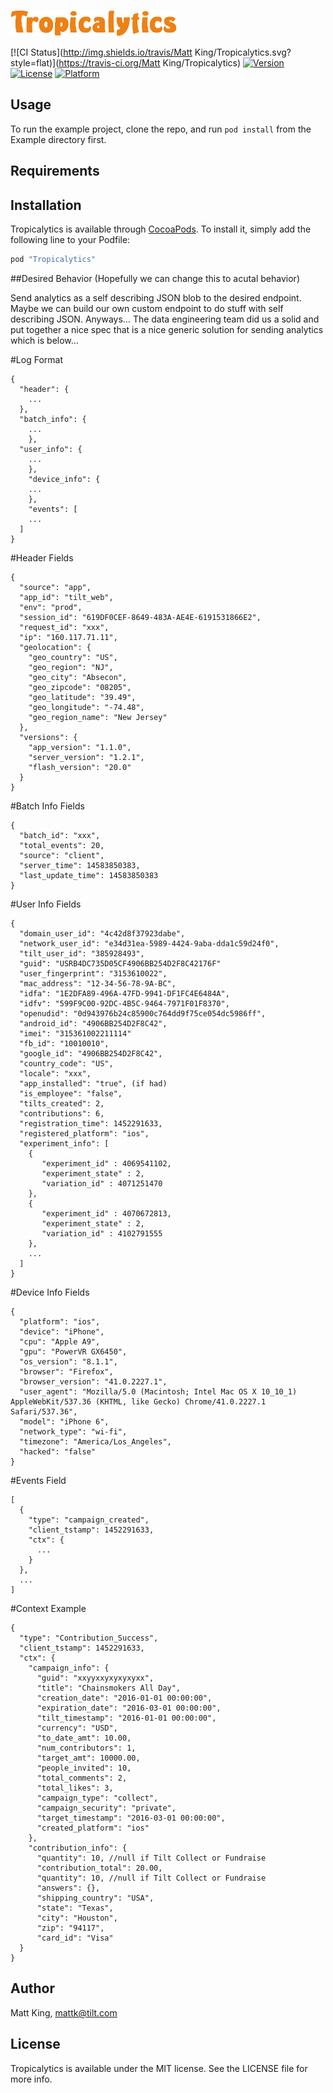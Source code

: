 ![alt tag](Logo/Tropicalytics.png)

[![CI Status](http://img.shields.io/travis/Matt King/Tropicalytics.svg?style=flat)](https://travis-ci.org/Matt King/Tropicalytics)
[![Version](https://img.shields.io/cocoapods/v/Tropicalytics.svg?style=flat)](http://cocoapods.org/pods/Tropicalytics)
[![License](https://img.shields.io/cocoapods/l/Tropicalytics.svg?style=flat)](http://cocoapods.org/pods/Tropicalytics)
[![Platform](https://img.shields.io/cocoapods/p/Tropicalytics.svg?style=flat)](http://cocoapods.org/pods/Tropicalytics)

## Usage

To run the example project, clone the repo, and run `pod install` from the Example directory first.

## Requirements

## Installation

Tropicalytics is available through [CocoaPods](http://cocoapods.org). To install
it, simply add the following line to your Podfile:

```ruby
pod "Tropicalytics"
```

##Desired Behavior (Hopefully we can change this to acutal behavior)

Send analytics as a self describing JSON blob to the desired endpoint. Maybe we can build our own custom endpoint to do stuff with self describing JSON.
Anyways... The data engineering team did us a solid and put together a nice spec that is a nice generic solution for sending analytics which is below...

#Log Format
```
{
  "header": {
    ... 
  },
  "batch_info": {
    ...
	},
  "user_info": {
    ...
	},
	"device_info": {
    ...
	},
	"events": [
    ... 
  ]
}
```

#Header Fields

```
{
  "source": "app",
  "app_id": "tilt_web",
  "env": "prod",  
  "session_id": "619DF0CEF-8649-483A-AE4E-6191531866E2",
  "request_id": "xxx",
  "ip": "160.117.71.11",
  "geolocation": {
    "geo_country": "US",
  	"geo_region": "NJ",
  	"geo_city": "Absecon",
  	"geo_zipcode": "08205",
  	"geo_latitude": "39.49",
  	"geo_longitude": "-74.48",
  	"geo_region_name": "New Jersey"
  },
  "versions": {
  	"app_version": "1.1.0",
  	"server_version": "1.2.1",
  	"flash_version": "20.0"
  }
}
```

#Batch Info Fields
```
{
  "batch_id": "xxx",
  "total_events": 20,
  "source": "client",
  "server_time": 14583850383,
  "last_update_time": 14583850383
}
```

#User Info Fields

```
{
  "domain_user_id": "4c42d8f37923dabe",
  "network_user_id": "e34d31ea-5989-4424-9aba-dda1c59d24f0",
  "tilt_user_id": "385928493",
  "guid": "USRB4DC735D05CF4906BB254D2F8C42176F"
  "user_fingerprint": "3153610022",
  "mac_address": "12-34-56-78-9A-BC",
  "idfa": "1E2DFA89-496A-47FD-9941-DF1FC4E6484A",
  "idfv": "599F9C00-92DC-4B5C-9464-7971F01F8370",
  "openudid": "0d943976b24c85900c764dd9f75ce054dc5986ff",
  "android_id": "4906BB254D2F8C42",
  "imei": "315361002211114"
  "fb_id": "10010010",
  "google_id": "4906BB254D2F8C42",
  "country_code": "US",
  "locale": "xxx",
  "app_installed": "true", (if had)
  "is_employee": "false",
  "tilts_created": 2,
  "contributions": 6,
  "registration_time": 1452291633,
  "registered_platform": "ios",
  "experiment_info": [
    {
       "experiment_id" : 4069541102,
       "experiment_state" : 2,
       "variation_id" : 4071251470
    },
    {
       "experiment_id" : 4070672813,
       "experiment_state" : 2,
       "variation_id" : 4102791555
    },
    ...
  ]
}
```

#Device Info Fields

```
{
  "platform": "ios",
  "device": "iPhone",
  "cpu": "Apple A9",
  "gpu": "PowerVR GX6450",
  "os_version": "8.1.1",
  "browser": "Firefox",
  "browser_version": "41.0.2227.1",
  "user_agent": "Mozilla/5.0 (Macintosh; Intel Mac OS X 10_10_1) AppleWebKit/537.36 (KHTML, like Gecko) Chrome/41.0.2227.1 Safari/537.36",
  "model": "iPhone 6",
  "network_type": "wi-fi",
  "timezone": "America/Los_Angeles",
  "hacked": "false"
}
```

#Events Field

```
[
  {
    "type": "campaign_created",
    "client_tstamp": 1452291633,
    "ctx": {
      ...
    }
  },
  ...
]
```

#Context Example

```
{
  "type": "Contribution_Success",
  "client_tstamp": 1452291633,
  "ctx": {
    "campaign_info": {
      "guid": "xxyyxxyxyxyxyxx",
      "title": "Chainsmokers All Day",
      "creation_date": "2016-01-01 00:00:00",
      "expiration_date": "2016-03-01 00:00:00",
      "tilt_timestamp": "2016-01-01 00:00:00",
      "currency": "USD",
      "to_date_amt": 10.00,
      "num_contributors": 1,
      "target_amt": 10000.00,
      "people_invited": 10,
      "total_comments": 2,
      "total_likes": 3,
      "campaign_type": "collect",
      "campaign_security": "private",
      "target_timestamp": "2016-03-01 00:00:00",
      "created_platform": "ios"
    },
    "contribution_info": {   
      "quantity": 10, //null if Tilt Collect or Fundraise
      "contribution_total": 20.00,
      "quantity": 10, //null if Tilt Collect or Fundraise
      "answers": {},
      "shipping_country": "USA",
      "state": "Texas",
      "city": "Houston",
      "zip": "94117",
      "card_id": "Visa"
  }
}
```



## Author

Matt King, mattk@tilt.com

## License

Tropicalytics is available under the MIT license. See the LICENSE file for more info.
